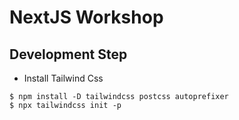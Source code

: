# NextJS Workshop

## Development Step

- Install Tailwind Css

```
$ npm install -D tailwindcss postcss autoprefixer
$ npx tailwindcss init -p
```
